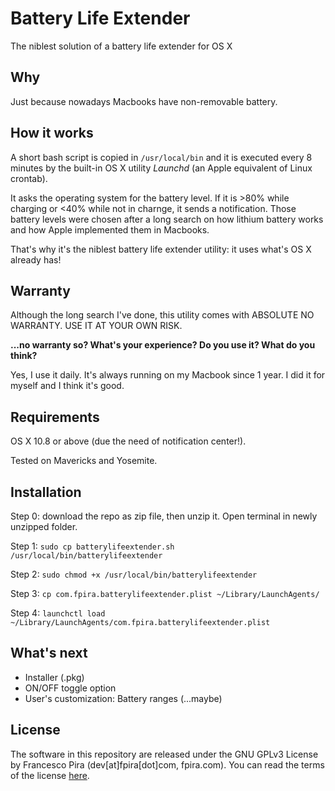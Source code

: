 # Battery Life Extender
The niblest solution of a battery life extender for OS X

## Why

Just because nowadays Macbooks have non-removable battery.

## How it works

A short bash script is copied in ```/usr/local/bin``` and it is executed every 8 minutes by the built-in OS X utility *Launchd* (an Apple equivalent of Linux crontab).

It asks the operating system for the battery level. If it is >80% while charging or <40% while not in charnge, it sends a notification. Those battery levels were chosen after a long search on how lithium battery works and how Apple implemented them in Macbooks.

That's why it's the niblest battery life extender utility: it uses what's OS X already has!

## Warranty

Although the long search I've done, this utility comes with ABSOLUTE NO WARRANTY. USE IT AT YOUR OWN RISK.

**...no warranty so? What's your experience? Do you use it? What do you think?**

Yes, I use it daily. It's always running on my Macbook since 1 year. I did it for myself and I think it's good.

## Requirements

OS X 10.8 or above (due the need of notification center!). 

Tested on Mavericks and Yosemite.

## Installation

Step 0: download the repo as zip file, then unzip it. Open terminal in newly unzipped folder.

Step 1: `sudo cp batterylifeextender.sh /usr/local/bin/batterylifeextender`

Step 2: `sudo chmod +x /usr/local/bin/batterylifeextender`

Step 3: `cp com.fpira.batterylifeextender.plist ~/Library/LaunchAgents/`

Step 4: `launchctl load ~/Library/LaunchAgents/com.fpira.batterylifeextender.plist `

## What's next

- Installer (.pkg)
- ON/OFF toggle option
- User's customization: Battery ranges (...maybe)

## License
The software in this repository are released under the GNU GPLv3 License by Francesco Pira (dev[at]fpira[dot]com, fpira.com). You can read the terms of the license [here](http://www.gnu.org/licenses/gpl-3.0.html).

